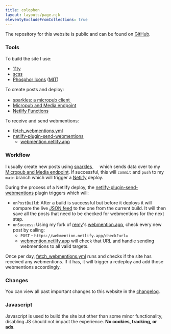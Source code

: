 ```yaml
---
title: colophon
layout: layouts/page.njk
eleventyExcludeFromCollections: true
---
```


The repository for this website is public and can be found on [GitHub](https://github.com/benjifs/benji).

### Tools
To build the site I use:
- [11ty](https://11ty.dev)
- [scss](https://sass-lang.com/)
- [Phosphor Icons](https://phosphoricons.com/) ([MIT](https://github.com/phosphor-icons/homepage/blob/master/LICENSE))

To create posts and deploy:
- [sparkles: a micropub client <img height="16" class="sm" style="display:inline-block;" src="https://sparkles.sploot.com/assets/logo.svg" />](https://sparkles.sploot.com)
- [Micropub and Media endpoint](https://github.com/benjifs/micropub)
- [Netlify Functions](https://netlify.com)

To receive and send webmentions:
- [fetch_webmentions.yml](https://github.com/benjifs/benji/blob/main/.github/workflows/fetch_webmentions.yml)
- [netlify-plugin-send-webmentions](https://github.com/benjifs/benji/blob/main/plugins/send_webmentions/index.js)
	- [webmention.netlify.app](https://github.com/benjifs/wm)

### Workflow

I usually create new posts using [sparkles <img height="16" class="sm" style="display:inline-block;" src="https://sparkles.sploot.com/assets/logo.svg" />](https://sparkles.sploot.com) which sends data over to my [Micropub and Media endpoint](https://github.com/benjifs/micropub). If successful, this will `commit` and `push` to my `main` branch which will trigger a [Netlify](https://netlify.com) deploy.

During the process of a Netlify deploy, the [netlify-plugin-send-webmentions](https://github.com/benjifs/benji/blob/main/plugins/send_webmentions/index.js) plugin triggers which will:
- `onPostBuild`: After a build is successful but before it deploys it will compare the live [JSON feed](/all.json) to the one from the current build. It will then save all the posts that need to be checked for webmentions for the next step.
- `onSuccess`: Using my fork of [remy](https://remysharp.com/)'s [webmention.app](https://webmention.app/), check every new post by calling:
	- `POST` - `https://webmention.netlify.app/check?url=`
	- [webmention.netlify.app](https://webmention.netlify.app) will check that URL and handle sending webmentions to all valid targets.

Once per day, [fetch_webmentions.yml](https://github.com/benjifs/benji/blob/main/.github/workflows/fetch_webmentions.yml) runs and checks if the site has received any webmentions. If it has, it will trigger a redeploy and add those webmentions accordingly.

### Changes

You can view all past important changes to this website in the [changelog](/changelog).

### Javascript

Javascript is used to build the site but other than some minor functionality, disabling JS should not impact the experience. **No cookies, tracking, or ads**.
